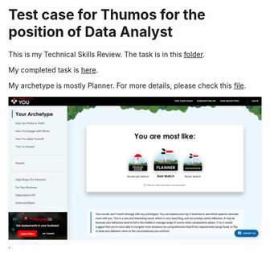 # Test case for Thumos for the position of Data Analyst
This is my Technical Skills Review. The task is in this [folder](https://drive.google.com/drive/folders/1PFSJ5SSCi9qBoqMWWx6PLec_-aVL0YjH).

My completed task is [here](https://github.com/alisromanna/Thumos/blob/main/Aleshina_Thumos.ipynb).

My archetype is mostly Planner. For more details, please check this [file](https://github.com/alisromanna/Thumos/blob/main/Aleshina%20%7C%20PrinciplesYou.pdf).

![arch](https://github.com/alisromanna/Thumos/blob/main/Aleshina_archetype.png).
